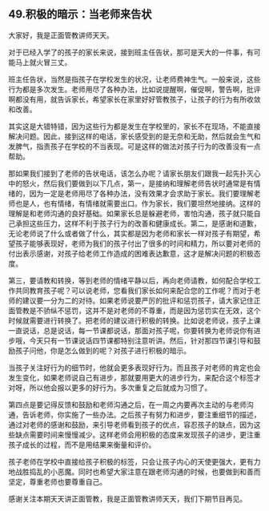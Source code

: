 ## 49.积极的暗示：当老师来告状
大家好，我是正面管教讲师天天。


对于已经入学了的孩子的家长来说，接到班主任告状，那可是天大的一件事，有可能马上就火冒三丈。


班主任告状，当然是指孩子在学校发生的状况，让老师费神生气。一般来说，这些行为都是多次发生。老师用尽了各种办法，比如说提醒啊，催促啊，警告啊，批评啊都没有用，就告诉家长，希望家长在家里好好管教孩子，让孩子的行为有所收敛和改善。


其实这是大错特错，因为这些行为都是发生在学校里的，家长不在现场，不能直接解决问题。因此，接到这样的电话，家长感受到的是无奈和无助，然后就会生气和发脾气，指责孩子在学校的不当表现。可是这样的做法对孩子行为的改善没有一点帮助。


那如果我们接到了老师的告状电话，该怎么办呢？请家长朋友们跟我一起先扑灭心中的怒火，然后我们要做到以下几点，第一，是接纳和理解老师告状时通常是有情绪的，因为一定是老师用尽了各种办法，没有效果才会求助于家长。我们要理解老师也是人，也有情绪，有情绪就需要出口。作为家长，我们要坦然地接纳。这样的理解是和老师沟通的良好基础。如果家长总是躲避老师，害怕沟通，孩子就只能自己承担这些压力，这样不利于孩子行为的改善和健康成长。第二，是感谢和道歉，无论老师说了什么或者做了什么，其实都是因为老师和家长一样对孩子有期望，希望孩子能够表现好，老师为我们的孩子付出了很多的时间和精力，所以要对老师的付出表示感谢，对孩子给老师工作造成的困难表达歉意，这才是解决问题的积极态度。


第三，要请教和转换，等到老师的情绪平静以后，再向老师请教，如何配合学校工作共同教育孩子呢？可以说老师，您看我们家长如何来配合您的工作呢？而对于老师的建议要一分为二的对待。如果老师说要严厉的批评和惩罚孩子，请大家记住正面管教是不骄纵不惩罚，这并不是对老师的不尊重，而是因为惩罚实在无效，这个时候就需要进行转换了。把老师的建议进行积极的转换。比如说老师说，孩子上课一直说话，总是说话，每一节课都说话，那面对孩子呢，你要转换为老师说你有进步哦，今天只有一节课说话四节课都特别注意听讲。然后，针对那四节课引导和鼓励孩子问他，你是怎么做到的呢？对孩子进行积极的暗示。


当孩子关注好行为的细节时，他就会更多表现好行为。而且孩子对老师的肯定也会发生变化，如果老师说自己有进步，那就要用更大的进步行为，来配合这个标签才对呀，所以他会报以更多的好行为。多次重复之后就成为习惯了。


第四点是要记得反馈和鼓励和老师沟通之后，在一周之内要再次主动的与老师沟通，告诉老师，你实施了一些办法。之后孩子有努力和进步，要注重细节的描述，通过对老师的感谢和鼓励，来引导老师看到孩子的优点，容忍孩子的缺点，因为这些缺点需要时间来慢慢减少。这样老师会用积极的态度来发现孩子的进步，更注重孩子成长的过程，而不是用结果来衡量和评价。


孩子老师在学校中直接给孩子积极的标签，只会让孩子内心的天使更强大，更有力地战胜捣乱的小恶魔。同时也希望大家注意在跟老师沟通的时候，也要做到和善而坚定，尊重老师也要尊重自己。


感谢关注本期天天讲正面管教，我是正面管教讲师天天，我们下期节目再见。

